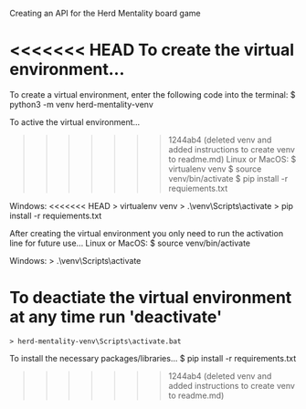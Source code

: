 Creating an API for the Herd Mentality board game

<<<<<<< HEAD
To create the virtual environment...
=======
To create a virtual environment, enter the following code into the terminal:
    $ python3 -m venv herd-mentality-venv

To active the virtual environment...
>>>>>>> 1244ab4 (deleted venv and added instructions to create venv to readme.md)
Linux or MacOS:
    $ virtualenv venv
    $ source venv/bin/activate
    $ pip install -r requiements.txt

Windows:
<<<<<<< HEAD
    > virtualenv venv
    > .\venv\Scripts\activate
    > pip install -r requiements.txt

After creating the virtual environment you only need
to run the activation line for future use...
Linux or MacOS:
    $ source venv/bin/activate

Windows:
    > .\venv\Scripts\activate

To deactiate the virtual environment at any time run
'deactivate'
=======
    > herd-mentality-venv\Scripts\activate.bat

To install the necessary packages/libraries...
    $ pip install -r requirements.txt
>>>>>>> 1244ab4 (deleted venv and added instructions to create venv to readme.md)
